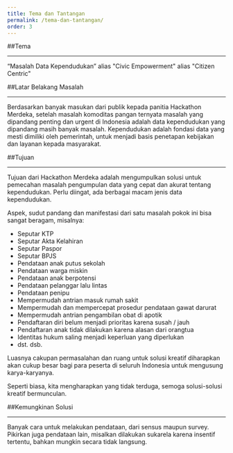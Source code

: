 ```yaml
---
title: Tema dan Tantangan
permalink: /tema-dan-tantangan/
order: 3
---
```


##Tema
- - -
“Masalah Data Kependudukan” alias "Civic Empowerment" alias "Citizen Centric"

##Latar Belakang Masalah
- - -
Berdasarkan banyak masukan dari publik kepada panitia Hackathon Merdeka, setelah masalah komoditas pangan ternyata masalah yang dipandang penting dan urgent di Indonesia adalah data kependudukan yang dipandang masih banyak masalah.
Kependudukan adalah fondasi data yang mesti dimiliki oleh pemerintah, untuk menjadi basis penetapan kebijakan dan layanan kepada masyarakat.

##Tujuan
- - -
Tujuan dari Hackathon Merdeka adalah mengumpulkan solusi untuk pemecahan masalah pengumpulan data yang cepat dan akurat tentang kependudukan. Perlu diingat, ada berbagai macam jenis data kependudukan.

Aspek, sudut pandang dan manifestasi dari satu masalah pokok ini bisa sangat beragam, misalnya:

- Seputar KTP
- Seputar Akta Kelahiran
- Seputar Paspor
- Seputar BPJS
- Pendataan anak putus sekolah
- Pendataan warga miskin
- Pendataan anak berpotensi
- Pendataan pelanggar lalu lintas
- Pendataan penipu
- Mempermudah antrian masuk rumah sakit
- Mempermudah dan mempercepat prosedur pendataan gawat darurat
- Mempermudah antrian pengambilan obat di apotik
- Pendaftaran diri belum menjadi prioritas karena susah / jauh
- Pendaftaran anak tidak dilakukan karena alasan dari orangtua
- Identitas hukum saling menjadi keperluan yang diperlukan
- dst. dsb.

Luasnya cakupan permasalahan dan ruang untuk solusi kreatif diharapkan akan cukup besar bagi para peserta di seluruh Indonesia untuk mengusung karya-karyanya. 

Seperti biasa, kita mengharapkan yang tidak terduga, semoga solusi-solusi kreatif bermunculan.

##Kemungkinan Solusi
- - -
Banyak cara untuk melakukan pendataan, dari sensus maupun survey. Pikirkan juga pendataan lain, misalkan dilakukan sukarela karena insentif tertentu, bahkan mungkin secara tidak langsung.
